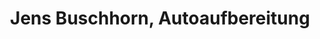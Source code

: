 ---
title: "Jens Buschhorn, Autoaufbereitung"
url: /bremerhaven/jens-buschhorn-autoaufbereitung/
shop: Autowerkstatt
---